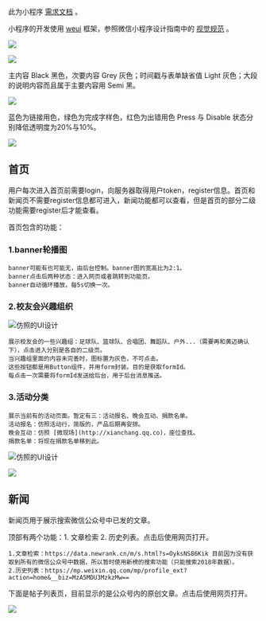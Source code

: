 此为小程序 [需求文档](https://free.modao.cc/app/xcii9hCX2HAjHWidLoU3AdLbIPvkBSn) 。

小程序的开发使用 [weui](https://weui.io/) 框架，参照微信小程序设计指南中的 [视觉规范](https://developers.weixin.qq.com/miniprogram/design/#视觉规范) 。

![](https://upload-images.jianshu.io/upload_images/115957-f8a6e0cd12301336.png?imageMogr2/auto-orient/strip%7CimageView2/2/w/1240)

![](https://upload-images.jianshu.io/upload_images/115957-44c9864b0f31b31f.png?imageMogr2/auto-orient/strip%7CimageView2/2/w/1240)

主内容 Black 黑色，次要内容 Grey 灰色；时间戳与表单缺省值 Light 灰色；大段的说明内容而且属于主要内容用 Semi 黑。

![](https://upload-images.jianshu.io/upload_images/115957-b4789586f50a5f33.png?imageMogr2/auto-orient/strip%7CimageView2/2/w/1240)

蓝色为链接用色，绿色为完成字样色，红色为出错用色 Press 与 Disable 状态分别降低透明度为20%与10%。

![](https://upload-images.jianshu.io/upload_images/115957-55380a8a422b020e.png?imageMogr2/auto-orient/strip%7CimageView2/2/w/1240)

## 首页

用户每次进入首页前需要login，向服务器取得用户token，register信息。首页和新闻页不需要register信息都可进入，新闻功能都可以查看，但是首页的部分二级功能需要register后才能查看。

首页包含的功能：

### 1.banner轮播图

	banner可能有也可能无，由后台控制。banner图的宽高比为2:1。
	banner点击后两种状态：进入网页或者跳转到功能页。
	banner自动循环播放，每5s切换一次。

### 2.校友会兴趣组织

![仿照的UI设计](https://upload-images.jianshu.io/upload_images/115957-59cd98c55d51e051.png?imageMogr2/auto-orient/strip%7CimageView2/2/w/375)

	展示校友会的一些兴趣组：足球队、篮球队、合唱团、舞蹈队、户外...（需要再和黄迈确认下），点击进入分别是各自的二级页。
	当兴趣组里面的内容未完善时，图标置为灰色，不可点击。
	这些按钮都是用Button组件，并用form封装。目的是获取formId。
	每点击一次需要将formId发送给后台，用于后台消息推送。

### 3.活动分类

	展示当前有的活动页面。暂定有三：活动报名、晚会互动、捐款名单。
	活动报名：仿照活动行，简版的，产品后期再安排。
	晚会互动：仿照 [微现场](http://xianchang.qq.co)，座位查找。
	捐款名单：将现在捐款名单移到此。

![仿照的UI设计](https://upload-images.jianshu.io/upload_images/115957-b3dabee66712efcc.png?imageMogr2/auto-orient/strip%7CimageView2/2/w/375)

![](https://upload-images.jianshu.io/upload_images/115957-91871c6fe24cdc4b.png?imageMogr2/auto-orient/strip%7CimageView2/2/w/375)

## 新闻

新闻页用于展示搜索微信公众号中已发的文章。

顶部有两个功能：1. 文章检索 2. 历史列表。点击后使用网页打开。

	1.文章检索：https://data.newrank.cn/m/s.html?s=OyksNS86Kik 目前因为没有获取到所有的微信公众号中数据，所以暂时使用新榜的搜索功能（只能搜索2018年数据）。
	2.历史列表：https://mp.weixin.qq.com/mp/profile_ext?action=home&__biz=MzA5MDU3MzkzMw==

下面是帖子列表页，目前显示的是公众号内的原创文章。点击后使用网页打开。

![](https://upload-images.jianshu.io/upload_images/115957-15296d9311a5d3ea.png?imageMogr2/auto-orient/strip%7CimageView2/2/w/375)
